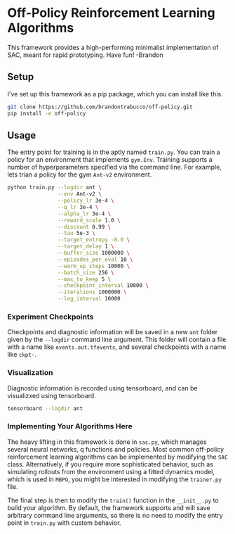 # Off-Policy Reinforcement Learning Algorithms

This framework provides a high-performing minimalist implementation of SAC, meant for rapid prototyping. Have fun! -Brandon

## Setup

I've set up this framework as a pip package, which you can install like this.

```bash
git clone https://github.com/brandontrabucco/off-policy.git
pip install -e off-policy
```

## Usage

The entry point for training is in the aptly named `train.py`. You can train a policy for an environment that implements `gym.Env`. Training supports a number of hyperparameters specified via the command line. For example, lets trian a policy for the gym `Ant-v2` environment.

```bash
python train.py --logdir ant \
                --env Ant-v2 \
                --policy_lr 3e-4 \
                --q_lr 3e-4 \
                --alpha_lr 3e-4 \
                --reward_scale 1.0 \
                --discount 0.99 \
                --tau 5e-3 \
                --target_entropy -8.0 \
                --target_delay 1 \
                --buffer_size 1000000 \
                --episodes_per_eval 10 \
                --warm_up_steps 10000 \
                --batch_size 256 \
                --max_to_keep 5 \
                --checkpoint_interval 10000 \
                --iterations 1000000 \
                --log_interval 10000
```

### Experiment Checkpoints

Checkpoints and diagnostic information will be saved in a new `ant` folder given by the `--logdir` command line argument. This folder will contain a file with a name like `events.out.tfevents`, and several checkpoints with a name like `ckpt-`. 

### Visualization

Diagnostic information is recorded using tensorboard, and can be visualizxed using tensorboard. 

```bash
tensorboard --logdir ant
```

### Implementing Your Algorithms Here

The heavy lifting in this framework is done in `sac.py`, which manages several neural networks, q functions and policies. Most common off-policy reinforcement learning algorithms can be implemented by modifying the `SAC` class. Alternatively, if you require more sophisticated behavior, such as simulating rollouts from the environment using a fitted dynamics model, which is used in `MBPO`, you might be interested in modifying the `trainer.py` file.

The final step is then to modify the `train()` function in the `__init__.py` to build your algorithm. By default, the framework supports and will save arbitrary command line arguments, so there is no need to modify the entry point in `train.py` with custom behavior.
